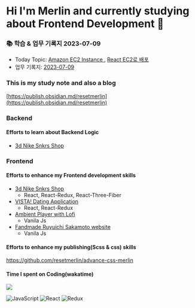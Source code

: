 # Hi I'm Merlin and currently studying about Frontend Development 👋


### 📚 학습 & 업무 기록지 2023-07-09
- Today Topic: [Amazon EC2 Instance ](https://publish.obsidian.md/resetmerlin/Merlin's+blog/Development+Journey/AWS/EC2/Amazon+EC2+Instance), [React EC2로 배포](https://publish.obsidian.md/resetmerlin/Merlin's+blog/Development+Journey/AWS/EC2/React+EC2+Instance)
- 업무 기록지: [2023-07-09](https://publish.obsidian.md/resetmerlin/Merlin's+blog/Portfolio/DLink/%EC%97%85%EB%AC%B4+%EA%B8%B0%EB%A1%9D/14%EC%A3%BC%EC%B0%A8/2023-07-09)


### This is my study note and also a blog
[https://publish.obsidian.md/resetmerlin](https://publish.obsidian.md/resetmerlin)

### Backend
#### Efforts to learn about Backend Logic 
- [3d Nike Snkrs Shop](https://github.com/resetmerlin/NikeSnkrShop) 

### Frontend 

  #### Efforts to enhance my Frontend development skills
  - [3d Nike Snkrs Shop](https://github.com/resetmerlin/NikeSnkrShop)
    - React, React-Redux, React-Three-Fiber
  - [VISTA! Dating Application](https://github.com/resetmerlin/2023-1-Team3)
    - React, React-Redux
  - [Ambient Player with Lofi](https://github.com/resetmerlin/Ambient-player)
    - Vanila Js
  - [Fandmade Ruyuichi Sakamoto website](https://github.com/resetmerlin/sakamotoweb.github.io)
    - Vanila Js
    
  #### Efforts to enhance my publishing(Scss & css) skills
  https://github.com/resetmerlin/advance-css-merlin






#### Time I spent on Coding(wakatime)
<img src="https://wakatime.com/share/@60e4818e-19d5-478c-9922-4c7fe3366bc4/211a56c1-d8f3-4a4f-b590-978a5a38994e.svg"/>

![JavaScript](https://img.shields.io/badge/javascript-%23323330.svg?style=for-the-badge&logo=javascript&logoColor=%23F7DF1E)
 ![React](https://img.shields.io/badge/react-%2320232a.svg?style=for-the-badge&logo=react&logoColor=%2361DAFB) ![Redux](https://img.shields.io/badge/redux-%23593d88.svg?style=for-the-badge&logo=redux&logoColor=white)


